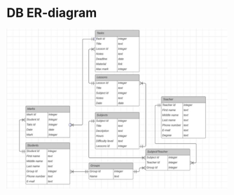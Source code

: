 # DB ER-diagram

![DB ER-diagram](https://github.com/AndrasteCries/education-platform-MPP/raw/assets/Capture.png)
